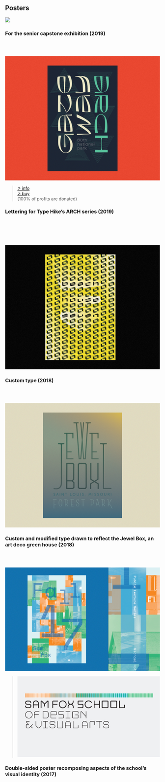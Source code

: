 <section id="posters"></section>

## Posters

![](/images/posters/zazz.jpg)  

### For the senior capstone exhibition (2019)

<br><br>

![](/images/posters/typehike.jpg)

> [↗ info](http://typehike.com/arch)  
[↗ buy](http://typehike.com/products/archshop)  
(100% of profits are donated)

### Lettering for Type Hike’s ARCH series (2019)

<br><br><br><br>

![](/images/posters/beachhouse.jpg)

### Custom type (2018)

<br><br>

![](/images/posters/jewelbox.jpg)

### Custom and modified type drawn to reflect the Jewel Box, an art deco green house (2018)

<br><br>

![](/images/posters/samfoxcalendar.gif)

> ![](/images/posters/samfox.jpg)

### Double-sided poster recomposing aspects of the school’s visual identity (2017)
